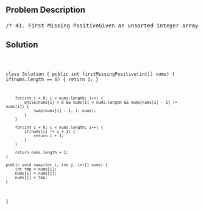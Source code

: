 <!--
<style>
  body { font-family: Arial, sans-serif; }
  .container { max-width: 700px; margin: 0 auto; padding: 10px; }
  .comment-block { background-color: #f9f9f9; padding: 10px; border-left: 5px solid #ccc; overflow-wrap: break-word; white-space: pre-wrap; }
  .code-block { background-color: #f4f4f4; padding: 10px; border: 1px solid #ddd; overflow-wrap: break-word; white-space: pre-wrap; }
</style>
-->

<div class='container'>
<h2>Problem Description</h2>
<div class='comment-block'>
<pre>
/* 41. First Missing PositiveGiven an unsorted integer array, find the smallest missing positiveinteger.Example 1:Input: [1,2,0]Output: 3Example 2:Input: [3,4,-1,1]Output: 2Example 3:Input: [7,8,9,11,12]Output: 1Note:Your algorithm should run in O(n) time and uses constant extra space.*//*既然不能建立新的数组，那么我们只能覆盖原有数组，我们的思路是把1放在数组第一个位置nums[0]，放在第二个位置nums[1]，即需要把nums[i]放在nums[nums[i] - 1]上，那么我们遍历整个数组，如果nums[i] != i + 1,而nums[i]为整数且不大于n，另外nums[i]不等于nums[nums[i] - 1]的话，我们将两者位置调换，如果不满足上述条件直接跳过，最后我们再遍历一遍数组，如果对应位置上的数不正确则返回正确的数，代码如下：*/</pre>
</div>

<h2>Solution</h2>
<div class='code-block'>
<pre><code class='language-java'>

class Solution {
    public int firstMissingPositive(int[] nums) {
        if(nums.length == 0) {
            return 1;
        }

        for(int i = 0; i < nums.length; i++) {
            while(nums[i] > 0 && nums[i] < nums.length && nums[nums[i] - 1] != nums[i]) {
                swap(nums[i] - 1, i, nums);
            }
        }
        
        for(int i = 0; i < nums.length; i++) {
            if(nums[i] != i + 1) {
                return i + 1;
            }
        }
        
        return nums.length + 1;
    }
    
    public void swap(int i, int j, int[] nums) {
        int tmp = nums[i];
        nums[i] = nums[j];
        nums[j] = tmp;
    } 
}</code></pre>
</div>
</div>
